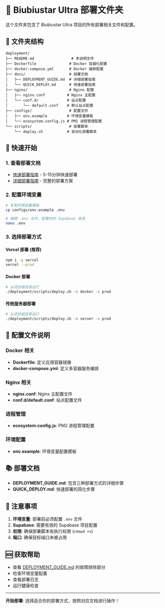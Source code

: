 # 🚀 Biubiustar Ultra 部署文件夹

这个文件夹包含了 Biubiustar Ultra 项目的所有部署相关文件和配置。

## 📁 文件夹结构

```
deployment/
├── README.md                 # 本说明文件
├── Dockerfile               # Docker 容器化配置
├── docker-compose.yml       # Docker 编排配置
├── docs/                    # 部署文档
│   ├── DEPLOYMENT_GUIDE.md  # 详细部署指南
│   └── QUICK_DEPLOY.md      # 快速部署指南
├── nginx/                   # Nginx 配置
│   ├── nginx.conf          # Nginx 主配置
│   └── conf.d/             # 站点配置
│       └── default.conf    # 默认站点配置
├── configs/                 # 配置文件
│   ├── env.example         # 环境变量模板
│   └── ecosystem.config.js # PM2 进程管理配置
└── scripts/                 # 部署脚本
    └── deploy.sh           # 自动化部署脚本
```

## 🎯 快速开始

### 1. 查看部署文档
- [快速部署指南](./docs/QUICK_DEPLOY.md) - 5-15分钟快速部署
- [详细部署指南](./docs/DEPLOYMENT_GUIDE.md) - 完整的部署方案

### 2. 配置环境变量
```bash
# 复制环境变量模板
cp configs/env.example .env

# 编辑 .env 文件，配置你的 Supabase 信息
nano .env
```

### 3. 选择部署方式

#### Vercel 部署 (推荐)
```bash
npm i -g vercel
vercel --prod
```

#### Docker 部署
```bash
# 从项目根目录运行
./deployment/scripts/deploy.sh -m docker -e prod
```

#### 传统服务器部署
```bash
# 从项目根目录运行
./deployment/scripts/deploy.sh -m server -e prod
```

## 🔧 配置文件说明

### Docker 相关
- **Dockerfile**: 定义应用容器镜像
- **docker-compose.yml**: 定义多容器服务编排

### Nginx 相关
- **nginx.conf**: Nginx 主配置文件
- **conf.d/default.conf**: 站点配置文件

### 进程管理
- **ecosystem.config.js**: PM2 进程管理配置

### 环境配置
- **env.example**: 环境变量配置模板

## 📚 部署文档

- **DEPLOYMENT_GUIDE.md**: 包含三种部署方式的详细步骤
- **QUICK_DEPLOY.md**: 快速部署的简化步骤

## 🚨 注意事项

1. **环境变量**: 部署前必须配置 `.env` 文件
2. **Supabase**: 需要有效的 Supabase 项目配置
3. **权限**: 确保部署脚本有执行权限 (`chmod +x`)
4. **端口**: 确保目标端口未被占用

## 🆘 获取帮助

- 查看 [DEPLOYMENT_GUIDE.md](./docs/DEPLOYMENT_GUIDE.md) 的故障排除部分
- 检查环境变量配置
- 查看部署日志
- 运行健康检查

---

**开始部署**: 选择适合你的部署方式，按照对应文档进行操作！
